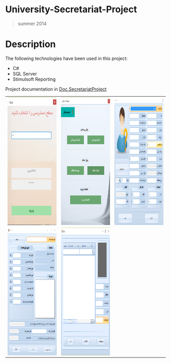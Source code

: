 # University-Secretariat-Project
> summer 2014
# Description
The following technologies have been used in this project:
* C#
* SQL Server
* Stimulsoft Reporting

Project documentation in [Doc.SecretariatProject](https://github.com/JaberBabaki/Software-Engeneiring-Lab)


<table style="width:100%">
  <tr>
    <td><img src="https://github.com/JaberBabaki/University-Secretariat-Project/blob/master/University%20Secretariat%20Project/res/1.jpg" width="200" height="400" /></td>
    <td><img src="https://github.com/JaberBabaki/University-Secretariat-Project/blob/master/University%20Secretariat%20Project/res/2.jpg" width="400" height="400" /></td>
    <td><img src="https://github.com/JaberBabaki/University-Secretariat-Project/blob/master/University%20Secretariat%20Project/res/3.jpg" width="400" height="400" /></td>
  </tr>
    <tr>
    <td><img src="https://github.com/JaberBabaki/University-Secretariat-Project/blob/master/University%20Secretariat%20Project/res/4.jpg" width="400" height="400" /></td>
    <td><img src="https://github.com/JaberBabaki/University-Secretariat-Project/blob/master/University%20Secretariat%20Project/res/5.jpg" width="400" height="400" /></td>
  </tr>
</table>
